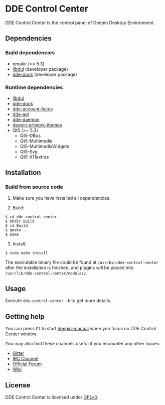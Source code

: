 # DDE Control Center

DDE Control Center is the control panel of Deepin Desktop Environment.

## Dependencies

### Build dependencies

* qmake (>= 5.3)
* [libdui](https://github.com/linuxdeepin/libdui) (developer package)
* [dde-dock](https://github.com/linuxdeepin/dde-dock) (developer package)

### Runtime dependencies

* [libdui](https://github.com/linuxdeepin/libdui)
* [dde-dock](https://github.com/linuxdeepin/dde-dock)
* [dde-account-faces](https://github.com/linuxdeepin/dde-account-faces)
* [dde-api](https://github.com/linuxdeepin/dde-api)
* [dde-daemon](https://github.com/linuxdeepin/dde-daemon)
* [deepin-artwork-themes](https://github.com/linuxdeepin/deepin-artwork-themes)
* Qt5 (>= 5.3)
  * Qt5-DBus
  * Qt5-Multimedia
  * Qt5-MultimediaWidgets
  * Qt5-Svg
  * Qt5-X11extras

## Installation

### Build from source code

1. Make sure you have installed all dependencies.

2. Build:
```
$ cd dde-control-center
$ mkdir Build
$ cd Build
$ qmake ..
$ make
```

3. Install:
```
$ sudo make install
```

The executable binary file could be found at `/usr/bin/dde-control-center` after the installation is finished, and plugins will be placed into `/usr/lib/dde-control-center/modules/`.

## Usage

Execute `dde-control-center -h` to get more details.

## Getting help

You can press `F1` to start [deepin-manual](https://github.com/linuxdeepin/deepin-manual) when you focus on DDE Control Center window.

You may also find these channels useful if you encounter any other issues:

* [Gitter](https://gitter.im/orgs/linuxdeepin/rooms)
* [IRC Channel](https://webchat.freenode.net/?channels=deepin)
* [Official Forum](https://bbs.deepin.org/)
* [Wiki](http://wiki.deepin.org/)

## License

DDE Control Center is licensed under [GPLv3](LICENSE).

